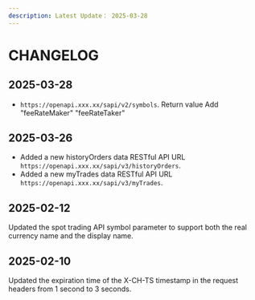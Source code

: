 ```yaml
---
description: Latest Update： 2025-03-28
---
```


# CHANGELOG

## 2025-03-28

* &#x20;`https://openapi.xxx.xx/sapi/v2/symbols`.  Return value Add "feeRateMaker" "feeRateTaker"

## 2025-03-26

* Added a new historyOrders data RESTful API URL `https://openapi.xxx.xx/sapi/v3/historyOrders`.
* Added a new myTrades data RESTful API URL `https://openapi.xxx.xx/sapi/v3/myTrades`.

## 2025-02-12

Updated the spot trading API symbol parameter to support both the real currency name and the display name.

## 2025-02-10

Updated the expiration time of the X-CH-TS timestamp in the request headers from 1 second to 3 seconds.
